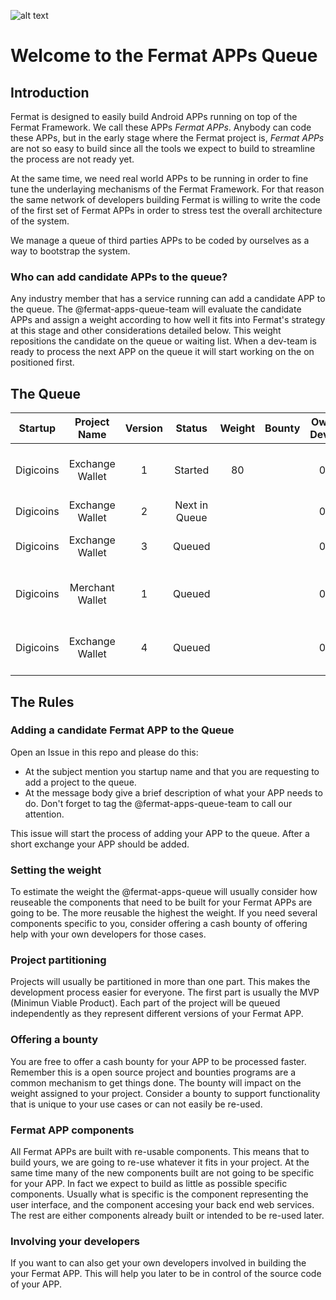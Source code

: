 ![alt text](https://github.com/bitDubai/media-kit/blob/master/MediaKit/Fermat%20Branding/Fermat%20Logotype/Fermat_Logo_3D.png "Fermat Logo")

# Welcome to the Fermat APPs Queue

## Introduction

Fermat is designed to easily build Android APPs running on top of the Fermat Framework. We call these APPs _Fermat APPs_. Anybody can code these APPs, but in the early stage where the Fermat project is, _Fermat APPs_ are not so easy to build since all the tools we expect to build to streamline the process are not ready yet.

At the same time, we need real world APPs to be running in order to fine tune the underlaying mechanisms of the Fermat Framework. For that reason the same network of developers building Fermat is willing to write the code of the first set of Fermat APPs in order to stress test the overall architecture of the system.

We manage a queue of third parties APPs to be coded by ourselves as a way to bootstrap the system. 


### Who can add candidate APPs to the queue? 

Any industry member that has a service running can add a candidate APP to the queue. The @fermat-apps-queue-team will evaluate the candidate APPs and assign a weight according to how well it fits into Fermat's strategy at this stage and other considerations detailed below. This weight repositions the candidate on the queue or waiting list. When a dev-team is ready to process the next APP on the queue it will start working on the on positioned first.

## The Queue

|Startup|Project Name|Version|Status|Weight|Bounty|Own Devs|Description|
|:---:|:---:|:---:|:---:|:---:|:---:|:---:|:---:|
|Digicoins|Exchange Wallet|1|Started|80||0|Multi-currency exchange users wallet|
|Digicoins|Exchange Wallet|2|Next in Queue|||0|Mobile registration|
|Digicoins|Exchange Wallet|3|Queued|||0|Local accounts features|
|Digicoins|Merchant Wallet|1|Queued|||0|Merchat wallet with product catalog|
|Digicoins|Exchange Wallet|4|Queued|||0|Merchat discovery and interaction|


## The Rules

### Adding a candidate Fermat APP to the Queue

Open an Issue in this repo and please do this:

* At the subject mention you startup name and that you are requesting to add a project to the queue.
* At the message body give a brief description of what your APP needs to do. Don't forget to tag the @fermat-apps-queue-team to call our attention.

This issue will start the process of adding your APP to the queue. After a short exchange your APP should be added.

### Setting the weight

To estimate the weight the @fermat-apps-queue will usually consider how reuseable the components that need to be built for your Fermat APPs are going to be. The more reusable the highest the weight. If you need several components specific to you, consider offering a cash bounty of offering help with your own developers for those cases.

### Project partitioning

Projects will usually be partitioned in more than one part. This makes the development process easier for everyone. The first part is usually the MVP (Minimun Viable Product). Each part of the project will be queued independently as they represent different versions of your Fermat APP. 

### Offering a bounty

You are free to offer a cash bounty for your APP to be processed faster. Remember this is a open source project and bounties programs are a common mechanism to get things done. The bounty will impact on the weight assigned to your project. Consider a bounty to support functionality that is unique to your use cases or can not easily be re-used.

### Fermat APP components

All Fermat APPs are built with re-usable components. This means that to build yours, we are going to re-use whatever it fits in your project. At the same time many of the new components built are not going to be specific for your APP. In fact we expect to build as little as possible specific components. Usually what is specific is the component representing the user interface, and the component accesing your back end web services. The rest are either components already built or intended to be re-used later.

### Involving your developers

If you want to can also get your own developers involved in building the your Fermat APP. This will help you later to be in control of the source code of your APP.

